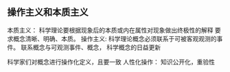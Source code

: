 ## 操作主义和本质主义
本质主义： 科学理论要根据现象后的本质或内在属性对现象做出终极性的解释
要求概念清晰、明确、本质。
操作主义: 科学理论概念必须联系于可被客观观测的事件。
联系概念与可观测事件、概念， 科学概念的日益更新


科学家们对概念进行操作化定义，且要一致
人性化操作： 知识公开化，重验性